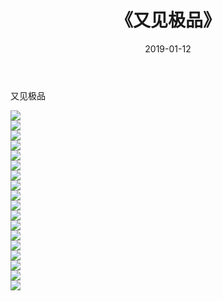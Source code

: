 ﻿---
layout: post
title:  《又见极品》
date:   2019-01-12
img: http://pic.660000.xyz/1:down/唯美/2019/又见极品/000.jpg
categories: [美女, 清纯, 唯美]
---

又见极品

  ![](http://pic.660000.xyz/1:down/唯美/2019/又见极品/001.jpg) <br> ![](http://pic.660000.xyz/1:down/唯美/2019/又见极品/002.jpg) <br> ![](http://pic.660000.xyz/1:down/唯美/2019/又见极品/003.jpg) <br> ![](http://pic.660000.xyz/1:down/唯美/2019/又见极品/004.jpg) <br> ![](http://pic.660000.xyz/1:down/唯美/2019/又见极品/005.jpg) <br> ![](http://pic.660000.xyz/1:down/唯美/2019/又见极品/006.jpg) <br> ![](http://pic.660000.xyz/1:down/唯美/2019/又见极品/007.jpg) <br> ![](http://pic.660000.xyz/1:down/唯美/2019/又见极品/008.jpg) <br> ![](http://pic.660000.xyz/1:down/唯美/2019/又见极品/009.jpg) <br> ![](http://pic.660000.xyz/1:down/唯美/2019/又见极品/010.jpg) <br> ![](http://pic.660000.xyz/1:down/唯美/2019/又见极品/011.jpg) <br> ![](http://pic.660000.xyz/1:down/唯美/2019/又见极品/012.jpg) <br> ![](http://pic.660000.xyz/1:down/唯美/2019/又见极品/013.jpg) <br> ![](http://pic.660000.xyz/1:down/唯美/2019/又见极品/014.jpg) <br> ![](http://pic.660000.xyz/1:down/唯美/2019/又见极品/015.jpg) <br> ![](http://pic.660000.xyz/1:down/唯美/2019/又见极品/016.jpg) <br> ![](http://pic.660000.xyz/1:down/唯美/2019/又见极品/017.jpg) <br> ![](http://pic.660000.xyz/1:down/唯美/2019/又见极品/018.jpg) <br>